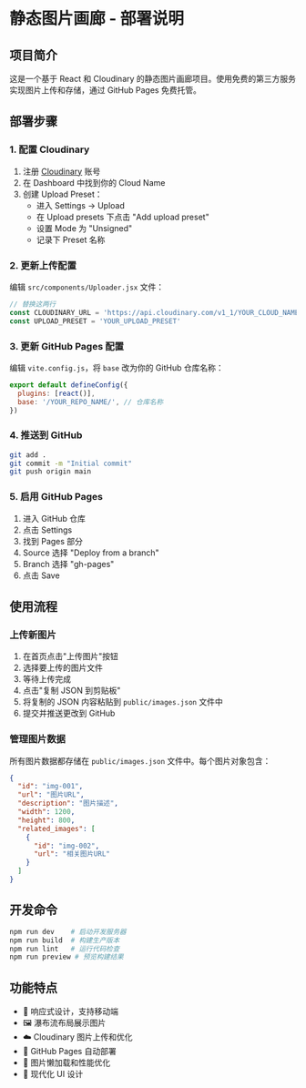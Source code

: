 # 静态图片画廊 - 部署说明

## 项目简介

这是一个基于 React 和 Cloudinary 的静态图片画廊项目。使用免费的第三方服务实现图片上传和存储，通过 GitHub Pages 免费托管。

## 部署步骤

### 1. 配置 Cloudinary

1. 注册 [Cloudinary](https://cloudinary.com/) 账号
2. 在 Dashboard 中找到你的 Cloud Name
3. 创建 Upload Preset：
   - 进入 Settings -> Upload
   - 在 Upload presets 下点击 "Add upload preset"
   - 设置 Mode 为 "Unsigned"
   - 记录下 Preset 名称

### 2. 更新上传配置

编辑 `src/components/Uploader.jsx` 文件：

```javascript
// 替换这两行
const CLOUDINARY_URL = 'https://api.cloudinary.com/v1_1/YOUR_CLOUD_NAME/image/upload'
const UPLOAD_PRESET = 'YOUR_UPLOAD_PRESET'
```

### 3. 更新 GitHub Pages 配置

编辑 `vite.config.js`，将 `base` 改为你的 GitHub 仓库名称：

```javascript
export default defineConfig({
  plugins: [react()],
  base: '/YOUR_REPO_NAME/', // 仓库名称
})
```

### 4. 推送到 GitHub

```bash
git add .
git commit -m "Initial commit"
git push origin main
```

### 5. 启用 GitHub Pages

1. 进入 GitHub 仓库
2. 点击 Settings
3. 找到 Pages 部分
4. Source 选择 "Deploy from a branch"
5. Branch 选择 "gh-pages"
6. 点击 Save

## 使用流程

### 上传新图片

1. 在首页点击"上传图片"按钮
2. 选择要上传的图片文件
3. 等待上传完成
4. 点击"复制 JSON 到剪贴板"
5. 将复制的 JSON 内容粘贴到 `public/images.json` 文件中
6. 提交并推送更改到 GitHub

### 管理图片数据

所有图片数据都存储在 `public/images.json` 文件中。每个图片对象包含：

```json
{
  "id": "img-001",
  "url": "图片URL",
  "description": "图片描述",
  "width": 1200,
  "height": 800,
  "related_images": [
    {
      "id": "img-002",
      "url": "相关图片URL"
    }
  ]
}
```

## 开发命令

```bash
npm run dev    # 启动开发服务器
npm run build  # 构建生产版本
npm run lint   # 运行代码检查
npm run preview # 预览构建结果
```

## 功能特点

- 📱 响应式设计，支持移动端
- 🖼️ 瀑布流布局展示图片
- ☁️ Cloudinary 图片上传和优化
- 🚀 GitHub Pages 自动部署
- 📸 图片懒加载和性能优化
- 🎨 现代化 UI 设计